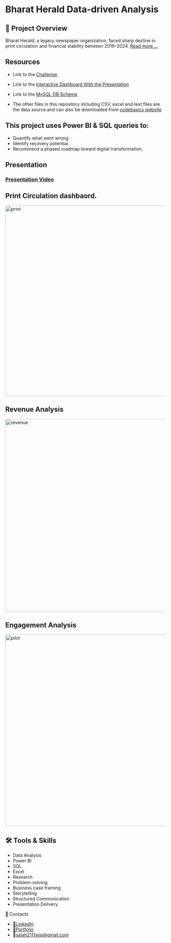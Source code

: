# Bharat Herald Data-driven Analysis

 ## 📌 Project Overview

Bharat Herald, a legacy newspaper organization, faced sharp decline in print circulation and financial stability between 2019–2024. 
<a href="https://github.com/Salah-Adam/Bharat-Herald---Data-Driven-Analysis/blob/main/Media_Problem%20Statement.pdf">Read more ...</a>

## Resources
- Link to the <a href="https://codebasics.io/challenges/codebasics-resume-project-challenge/21">Challenge</a>
- Link to the <a href="https://github.com/Salah-Adam/Bharat-Herald---Data-Driven-Analysis/blob/main/Insights/Bharat%20Herald%20Analysis.pbix">Interactive Dashboard With the Presentation</a>
- Link to the <a href="https://github.com/Salah-Adam/Bharat-Herald---Data-Driven-Analysis/blob/main/MySQL/the%20DB%20used%20.sql">MySQL DB Schema</a>

- The other files in this repository including CSV, excel and text files are the data source and can also be downloaded from <a href="https://codebasics.io/challenges/codebasics-resume-project-challenge/21">codebasics website</a> 

## This project uses Power BI & SQL queries to:
- Quantify what went wrong.
- Identify recovery potential.
- Recommend a phased roadmap toward digital transformation.

## Presentation
### <a href="https://www.youtube.com/watch?v=XzL2z64QrEM&t=12s">Presentation Video</a> 

 
## Print Circulation dashbaord.
<img width="1156" height="596" alt="print" src="https://github.com/user-attachments/assets/aeb9b10b-0b54-4322-a4b1-bdf50b906d0e" />

## Revenue Analysis
<img width="1153" height="603" alt="revenue" src="https://github.com/user-attachments/assets/8fa958b8-86a9-4a28-aace-7394d19de7b1" />

 ## Engagement Analysis
<img width="1156" height="600" alt="pilot" src="https://github.com/user-attachments/assets/2ad5653a-81fd-4d1f-b034-b0a3f3f3f80e" />


## 🛠 Tools & Skills
- Data Analysis
- Power BI
- SQL
- Excel
- Research
- Problem-solving
- Business case framing
- Storytelling
- Structured Communication
- Presentation Delivery

🔗 Contacts

- <a href="https://www.linkedin.com/in/salah-adan-b99023248?lipi=urn%3Ali%3Apage%3Ad_flagship3_profile_view_base_contact_details%3BFYLCMxBdTTeW8o81rgCHsw%3D%3D">🔗LinkedIn</a>
- <a href="https://salah-analytics.netlify.app/">🔗Portfolio</a>
- 📧salah2111sep@gmail.com







